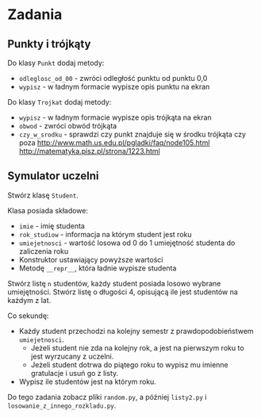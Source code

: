 # Zadania

## Punkty i trójkąty

Do klasy `Punkt` dodaj metody:

* `odleglosc_od_00` - zwróci odległość punktu od punktu 0,0
* `wypisz` - w ładnym formacie wypisze opis punktu na ekran

Do klasy `Trojkat` dodaj metody:

* `wypisz` - w ładnym formacie wypisze opis trójkąta na ekran
* `obwod` - zwróci obwód trójkąta
* `czy_w_srodku` - sprawdzi czy punkt znajduje się w środku trójkąta czy poza
http://www.math.us.edu.pl/pgladki/faq/node105.html
http://matematyka.pisz.pl/strona/1223.html

## Symulator uczelni

Stwórz klasę `Student`.

Klasa posiada składowe:

* `imie` - imię studenta
* `rok_studiow` - informacja na którym student jest roku
* `umiejetnosci` - wartość losowa od 0 do 1 umiejętność studenta do zaliczenia roku
* Konstruktor ustawiający powyższe wartości
* Metodę `__repr__`, która ładnie wypisze studenta

Stwórz listę `n` studentów, każdy student posiada losowo wybrane umiejętności.
Stwórz listę o długości 4, opisującą ile jest studentów na każdym z lat.

Co sekundę:

* Każdy student przechodzi na kolejny semestr z prawdopodobieństwem `umiejetnosci`.
    * Jeżeli student nie zda na kolejny rok, a jest na pierwszym roku to jest wyrzucany z uczelni.
    * Jeżeli student dotrwa do piątego roku to wypisz mu imienne gratulacje i usuń go z listy.
* Wypisz ile studentów jest na którym roku.

Do tego zadania zobacz pliki `random.py`, a później `listy2.py` i `losowanie_z_innego_rozkladu.py`.